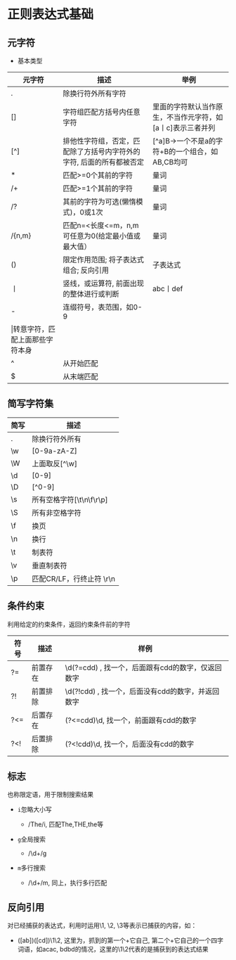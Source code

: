 # 正则表达式基础

## 元字符
- 基本类型

|元字符| 描述|举例|
| ---| -----|----|
|. |除换行符外所有字符|
|[] |字符组匹配方括号内任意字符| 里面的字符默认当作原生，不当作元字符，如[a丨c]表示三者并列
|[^] |排他性字符组，否定，匹配除了方括号内字符外的字符, 后面的所有都被否定|[^a]B->一个不是a的字符+B的一个组合，如AB,CB均可
|* | 匹配>=0个其前的字符|量词
/+ | 匹配>=1个其前的字符| 量词
/? | 其前的字符为可选(懒惰模式)，0或1次 | 量词
/{n,m}| 匹配n=<长度<=m，n,m可任意为0(给定最小值或最大值）| 量词
|()|限定作用范围; 将子表达式组合; 反向引用| 子表达式
| 丨| 竖线，或运算符, 前面出现的整体进行或判断 | abc丨def|
| -| 连缀符号，表范围，如0-9|
|\|转意字符，匹配上面那些字符本身|
|^|从开始匹配|
|$|从末端匹配|

## 简写字符集

|简写|描述|
| --- | ---|
| . | 除换行符外所有|
| \w  | [0-9a-zA-Z]  |
| \W  | 上面取反[^\w]  |
| \d  | [0-9]  |
| \D  | [^0-9]  |
| \s  | 所有空格字符[\t\n\f\r\p]  |
| \S  | 所有非空格字符  |
| \f  | 换页  |
| \n  | 换行  |
| \t  | 制表符  |
| \v  | 垂直制表符  |
| \p  | 匹配CR/LF，行终止符 \r\n  |

## 条件约束

利用给定的约束条件，返回约束条件前的字符

| 符号| 描述| 样例|
| --- | --- | --- |
|  ?= | 前置存在  | \d(?=cdd) , 找一个，后面跟有cdd的数字，仅返回数字
|  ?! | 前置排除  | \d(?!cdd) , 找一个，后面没有cdd的数字，并返回数字
|  ?<= | 后置存在 | (?<=cdd)\d, 找一个，前面跟有cdd的数字
|  ?<! | 后置排除 | (?<!cdd)\d, 找一个，后面没有cdd的数字


## 标志
也称限定语，用于限制搜索结果
- `i`忽略大小写
    - /The/i, 匹配The,THE,the等

- `g`全局搜索
    - /\d+/g
    
- `m`多行搜索
    - /\d+/m, 同上，执行多行匹配
    
## 反向引用
对已经捕获的表达式，利用时运用\1, \2, \3等表示已捕获的内容，如：
- ([ab])([cd])\1\2, 这里为，抓到的第一个+它自己, 第二个+它自己的一个四字词语，如acac, bdbd的情况，这里的\1\2代表的是捕获到的表达式结果